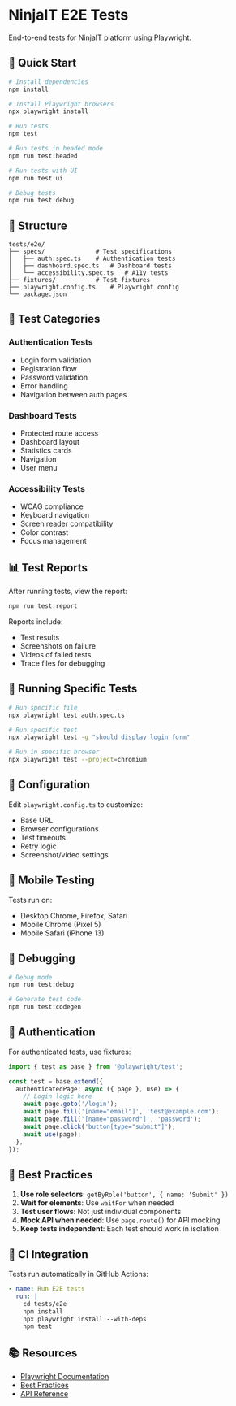 # NinjaIT E2E Tests

End-to-end tests for NinjaIT platform using Playwright.

## 🚀 Quick Start

```bash
# Install dependencies
npm install

# Install Playwright browsers
npx playwright install

# Run tests
npm test

# Run tests in headed mode
npm run test:headed

# Run tests with UI
npm run test:ui

# Debug tests
npm run test:debug
```

## 📁 Structure

```
tests/e2e/
├── specs/              # Test specifications
│   ├── auth.spec.ts    # Authentication tests
│   ├── dashboard.spec.ts   # Dashboard tests
│   └── accessibility.spec.ts   # A11y tests
├── fixtures/           # Test fixtures
├── playwright.config.ts    # Playwright config
└── package.json
```

## 🧪 Test Categories

### Authentication Tests
- Login form validation
- Registration flow
- Password validation
- Error handling
- Navigation between auth pages

### Dashboard Tests
- Protected route access
- Dashboard layout
- Statistics cards
- Navigation
- User menu

### Accessibility Tests
- WCAG compliance
- Keyboard navigation
- Screen reader compatibility
- Color contrast
- Focus management

## 📊 Test Reports

After running tests, view the report:

```bash
npm run test:report
```

Reports include:
- Test results
- Screenshots on failure
- Videos of failed tests
- Trace files for debugging

## 🎯 Running Specific Tests

```bash
# Run specific file
npx playwright test auth.spec.ts

# Run specific test
npx playwright test -g "should display login form"

# Run in specific browser
npx playwright test --project=chromium
```

## 🔧 Configuration

Edit `playwright.config.ts` to customize:
- Base URL
- Browser configurations
- Test timeouts
- Retry logic
- Screenshot/video settings

## 📱 Mobile Testing

Tests run on:
- Desktop Chrome, Firefox, Safari
- Mobile Chrome (Pixel 5)
- Mobile Safari (iPhone 13)

## 🐛 Debugging

```bash
# Debug mode
npm run test:debug

# Generate test code
npm run test:codegen
```

## 🔐 Authentication

For authenticated tests, use fixtures:

```typescript
import { test as base } from '@playwright/test';

const test = base.extend({
  authenticatedPage: async ({ page }, use) => {
    // Login logic here
    await page.goto('/login');
    await page.fill('[name="email"]', 'test@example.com');
    await page.fill('[name="password"]', 'password');
    await page.click('button[type="submit"]');
    await use(page);
  },
});
```

## 📝 Best Practices

1. **Use role selectors**: `getByRole('button', { name: 'Submit' })`
2. **Wait for elements**: Use `waitFor` when needed
3. **Test user flows**: Not just individual components
4. **Mock API when needed**: Use `page.route()` for API mocking
5. **Keep tests independent**: Each test should work in isolation

## 🚀 CI Integration

Tests run automatically in GitHub Actions:

```yaml
- name: Run E2E tests
  run: |
    cd tests/e2e
    npm install
    npx playwright install --with-deps
    npm test
```

## 📚 Resources

- [Playwright Documentation](https://playwright.dev)
- [Best Practices](https://playwright.dev/docs/best-practices)
- [API Reference](https://playwright.dev/docs/api/class-playwright)

